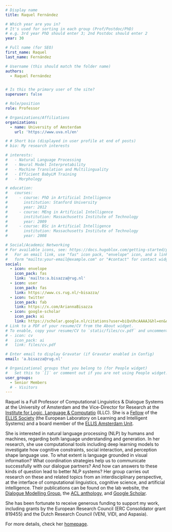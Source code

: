 ```yaml
---
# Display name
title: Raquel Fernández

# Which year are you in?
# It's used for sorting in each group (Prof/Postdoc/PhD)
# e.g. 3rd year PhD should enter 3; 2nd Postdoc should enter 2
year: 30

# Full name (for SEO)
first_name: Raquel
last_name: Fernández

# Username (this should match the folder name)
authors:
  - Raquel Fernández


# Is this the primary user of the site?
superuser: false

# Role/position
role: Professor

# Organizations/Affiliations
organizations:
  - name: University of Amsterdam
    url: 'https://www.uva.nl/en'

# # Short bio (displayed in user profile at end of posts)
# bio: My research interests 

# interests:
#   - Natural Language Processing
#   - Neural Model Interpretability
#   - Machine Translation and Multilinguality
#   - Efficient BabyLM Training
#   - Morphology

# education:
#   courses:
#     - course: PhD in Artificial Intelligence
#       institution: Stanford University
#       year: 2012
#     - course: MEng in Artificial Intelligence
#       institution: Massachusetts Institute of Technology
#       year: 2009
#     - course: BSc in Artificial Intelligence
#       institution: Massachusetts Institute of Technology
#       year: 2008

# Social/Academic Networking
# For available icons, see: https://docs.hugoblox.com/getting-started/page-builder/#icons
#   For an email link, use "fas" icon pack, "envelope" icon, and a link in the
#   form "mailto:your-email@example.com" or "#contact" for contact widget.
social:
  - icon: envelope
    icon_pack: fas
    link: 'mailto:a.bisazza@rug.nl'
  - icon: user
    icon_pack: fas
    link: https://www.cs.rug.nl/~bisazza/
  - icon: twitter
    icon_pack: fab
    link: https://x.com/AriannaBisazza
  - icon: google-scholar
    icon_pack: ai
    link: https://scholar.google.nl/citations?user=biQvUhcAAAAJ&hl=en&oi=ao
# Link to a PDF of your resume/CV from the About widget.
# To enable, copy your resume/CV to `static/files/cv.pdf` and uncomment the lines below.
# - icon: cv
#   icon_pack: ai
#   link: files/cv.pdf

# Enter email to display Gravatar (if Gravatar enabled in Config)
email: 'a.bisazza@rug.nl'

# Organizational groups that you belong to (for People widget)
#   Set this to `[]` or comment out if you are not using People widget.
user_groups:
  - Senior Members
  # - Visitors
---
```


Raquel is a Full Professor of Computational Linguistics & Dialogue Systems at the University of Amsterdam and the Vice-Director for Research at the [Institute for Logic, Language & Computatio](https://www.illc.uva.nl/) (ILLC). She is a [Fellow](https://ellis.eu/fellows) of the [ELLIS Society](https://ellis.eu/) (the European Laboratory on Learning and Intelligent Systems) and a board member of the [ELLIS Amsterdam Unit](https://ivi.fnwi.uva.nl/ellis/).

She is interested in natural language processing (NLP) by humans and machines, regarding both language understanding and generation. In her research, she use computational tools including deep learning models to investigate how cognitive constraints, social interaction, and perception shape language use. To what extent is language grounded in visual information? What coordination strategies help us to communicate successfully with our dialogue partners? And how can answers to these kinds of question lead to better NLP systems? Her group carries out research on these and related topics from an interdisciplinary perspective, at the interface of computational linguistics, cognitive science, and artificial intelligence. Their publications can be found on the lab website, the [Dialogue Modelling Group](https://dmg-illc.github.io/dmg/), the [ACL anthology](https://aclanthology.org/people/r/raquel-fernandez/), and [Google Scholar](https://scholar.google.com/citations?hl=en&user=XbosWYQAAAAJ&view_op=list_works&sortby=pubdate).

She has been fortunate to receive generous funding to support my work, including grants by the European Research Council (ERC Consolidator grant 819455) and the Dutch Research Council (VENI, VIDI, and Aspasia).

For more details, check her [homepage](https://staff.fnwi.uva.nl/r.fernandezrovira/).
